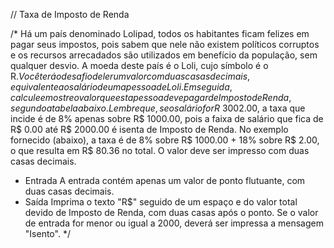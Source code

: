 // Taxa de Imposto de Renda

/*
Há um país denominado Lolipad, todos os habitantes ficam felizes em pagar seus
impostos, pois sabem que nele não existem políticos corruptos e os recursos
arrecadados são utilizados em benefício da população, sem qualquer desvio. A
moeda deste país é o Loli, cujo símbolo é o R$.
Você terá o desafio de ler um valor com duas casas decimais, equivalente ao
salário de uma pessoa de Loli. Em seguida, calcule e mostre o valor que esta
pessoa deve pagar de Imposto de Renda, segundo a tabela abaixo.
Lembre que, se o salário for R$ 3002.00, a taxa que incide é de 8% apenas sobre
R$ 1000.00, pois a faixa de salário que fica de R$ 0.00 até R$ 2000.00 é isenta
de Imposto de Renda. No exemplo fornecido (abaixo), a taxa é de 8% sobre
R$ 1000.00 + 18% sobre R$ 2.00, o que resulta em R$ 80.36 no total. O valor
deve ser impresso com duas casas decimais.
- Entrada
A entrada contém apenas um valor de ponto flutuante, com duas casas decimais.
- Saída
Imprima o texto "R$" seguido de um espaço e do valor total devido de Imposto de
Renda, com duas casas após o ponto. Se o valor de entrada for menor ou igual a
2000, deverá ser impressa a mensagem "Isento".
*/
